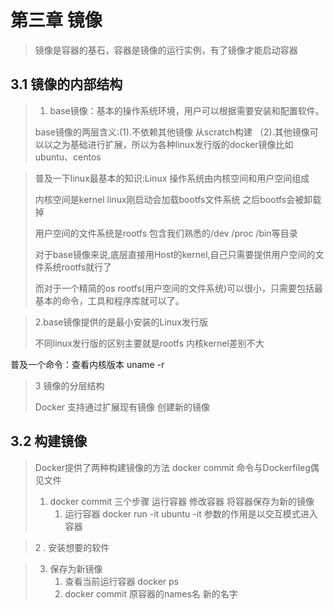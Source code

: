 # 第三章   镜像

> 镜像是容器的基石，容器是镜像的运行实例，有了镜像才能启动容器

## 3.1 镜像的内部结构

> 1. base镜像：基本的操作系统环境，用户可以根据需要安装和配置软件。
>
> base镜像的两层含义:(1).不依赖其他镜像 从scratch构建 （2).其他镜像可以以之为基础进行扩展，所以为各种linux发行版的docker镜像比如ubuntu、centos

> 普及一下linux最基本的知识:Linux 操作系统由内核空间和用户空间组成
>
> 内核空间是kernel linux刚启动会加载bootfs文件系统 之后bootfs会被卸载掉
>
> 用户空间的文件系统是rootfs 包含我们熟悉的/dev /proc /bin等目录
>
> 对于base镜像来说,底层直接用Host的kernel,自己只需要提供用户空间的文件系统rootfs就行了
>
> 而对于一个精简的os rootfs(用户空间的文件系统)可以很小，只需要包括最基本的命令，工具和程序库就可以了。

> 2.base镜像提供的是最小安装的Linux发行版 
>
> 不同linux发行版的区别主要就是rootfs 内核kernel差别不大

普及一个命令：查看内核版本 uname -r

> 3  镜像的分层结构
>
> Docker 支持通过扩展现有镜像 创建新的镜像

##  3.2 构建镜像

> Docker提供了两种构建镜像的方法 docker commit 命令与Dockerfileg偶见文件
>
> 1. docker commit 三个步骤  运行容器 修改容器 将容器保存为新的镜像
>    1.  运行容器 docker run -it ubuntu  -it 参数的作用是以交互模式进入容器

>    2 . 安装想要的软件

> 3. 保存为新镜像 
>    1. 查看当前运行容器 docker ps
>    2. docker commit 原容器的names名 新的名字

